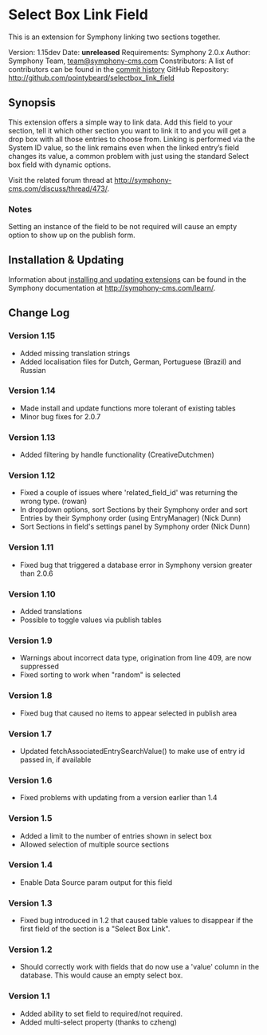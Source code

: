 # Select Box Link Field #

This is an extension for Symphony linking two sections together.

Version: 1.15dev
Date: **unreleased**
Requirements: Symphony 2.0.x
Author: Symphony Team, team@symphony-cms.com
Constributors: A list of contributors can be found in the [commit history](http://github.com/pointybeard/selectbox_link_field/commits/master)
GitHub Repository: <http://github.com/pointybeard/selectbox_link_field>

## Synopsis

This extension offers a simple way to link data. Add this field to your section, tell it which other section you want to link it to and you will get a drop box with all those entries to choose from. Linking is performed via the System ID value, so the link remains even when the linked entry’s field changes its value, a common problem with just using the standard Select box field with dynamic options.

Visit the related forum thread at <http://symphony-cms.com/discuss/thread/473/>.

### Notes

Setting an instance of the field to be not required will cause an empty option to show up on the publish form.

## Installation & Updating

Information about [installing and updating extensions](http://symphony-cms.com/learn/tasks/view/install-an-extension/) can be found in the Symphony documentation at <http://symphony-cms.com/learn/>.

## Change Log

### Version 1.15

- Added missing translation strings
- Added localisation files for Dutch, German, Portuguese (Brazil) and Russian 

### Version 1.14	

- Made install and update functions more tolerant of existing tables
- Minor bug fixes for 2.0.7
		
### Version 1.13

- Added filtering by handle functionality (CreativeDutchmen)
		
### Version 1.12

- Fixed a couple of issues where 'related_field_id' was returning the wrong type. (rowan)
- In dropdown options, sort Sections by their Symphony order and sort Entries by their Symphony order (using EntryManager) (Nick Dunn)
- Sort Sections in field's settings panel by Symphony order (Nick Dunn)
		
### Version 1.11

- Fixed bug that triggered a database error in Symphony version greater than 2.0.6

### Version 1.10

- Added translations
- Possible to toggle values via publish tables
		
### Version 1.9

- Warnings about incorrect data type, origination from line 409, are now suppressed
- Fixed sorting to work when "random" is selected
		
### Version 1.8

- Fixed bug that caused no items to appear selected in publish area
		
### Version 1.7

- Updated fetchAssociatedEntrySearchValue() to make use of entry id passed in, if available

		
### Version 1.6

- Fixed problems with updating from a version earlier than 1.4

### Version 1.5

- Added a limit to the number of entries shown in select box
- Allowed selection of multiple source sections
		
### Version 1.4

- Enable Data Source param output for this field
		
### Version 1.3

- Fixed bug introduced in 1.2 that caused table values to disappear if the first field of the section is a "Select Box Link".
		
### Version 1.2

- Should correctly work with fields that do now use a 'value' column in the database. This would cause an empty select box.
		
### Version 1.1

- Added ability to set field to required/not required.
- Added multi-select property (thanks to czheng)